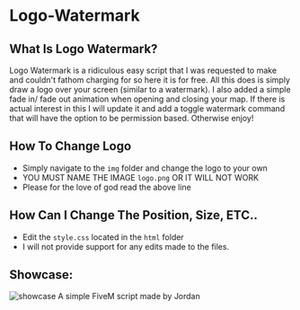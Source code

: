 # Logo-Watermark
## What Is Logo Watermark? 
Logo Watermark is a ridiculous easy script that I was requested to make and couldn't fathom charging for so here it is for free. All this does is simply draw a logo over your screen (similar to a watermark). I also added a simple fade in/ fade out animation when opening and closing your map. If there is actual interest in this I will update it and add a toggle watermark command that will have the option to be permission based. Otherwise enjoy!

## How To Change Logo
* Simply navigate to the `img` folder and change the logo to your own
* YOU MUST NAME THE IMAGE `logo.png` OR IT WILL NOT WORK
* Please for the love of god read the above line

## How Can I Change The Position, Size, ETC..
* Edit the `style.css` located in the `html` folder
* I will not provide support for any edits made to the files.

## Showcase:
![showcase](https://i.imgur.com/CtIN49K.gifv)
A simple FiveM script made by Jordan
